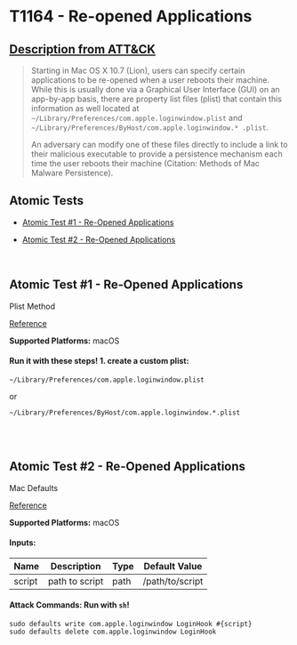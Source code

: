 # T1164 - Re-opened Applications
## [Description from ATT&CK](https://attack.mitre.org/wiki/Technique/T1164)
<blockquote>Starting in Mac OS X 10.7 (Lion), users can specify certain applications to be re-opened when a user reboots their machine. While this is usually done via a Graphical User Interface (GUI) on an app-by-app basis, there are property list files (plist) that contain this information as well located at <code>~/Library/Preferences/com.apple.loginwindow.plist</code> and <code>~/Library/Preferences/ByHost/com.apple.loginwindow.* .plist</code>. 

An adversary can modify one of these files directly to include a link to their malicious executable to provide a persistence mechanism each time the user reboots their machine (Citation: Methods of Mac Malware Persistence).</blockquote>

## Atomic Tests

- [Atomic Test #1 - Re-Opened Applications](#atomic-test-1---re-opened-applications)

- [Atomic Test #2 - Re-Opened Applications](#atomic-test-2---re-opened-applications)


<br/>

## Atomic Test #1 - Re-Opened Applications
Plist Method

[Reference](https://developer.apple.com/library/content/documentation/MacOSX/Conceptual/BPSystemStartup/Chapters/CustomLogin.html)

**Supported Platforms:** macOS


#### Run it with these steps! 1. create a custom plist:

    ~/Library/Preferences/com.apple.loginwindow.plist

or

    ~/Library/Preferences/ByHost/com.apple.loginwindow.*.plist







<br/>
<br/>

## Atomic Test #2 - Re-Opened Applications
Mac Defaults

[Reference](https://developer.apple.com/library/content/documentation/MacOSX/Conceptual/BPSystemStartup/Chapters/CustomLogin.html)

**Supported Platforms:** macOS


#### Inputs:
| Name | Description | Type | Default Value | 
|------|-------------|------|---------------|
| script | path to script | path | /path/to/script|


#### Attack Commands: Run with `sh`! 
```
sudo defaults write com.apple.loginwindow LoginHook #{script}
sudo defaults delete com.apple.loginwindow LoginHook
```






<br/>
